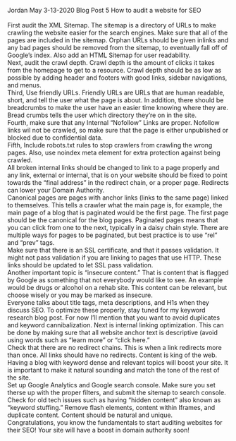 Jordan May
3-13-2020
Blog Post 5
How to audit a website for SEO<br><br>
First audit the XML Sitemap. The sitemap is a directory of URLs to make crawling the website easier for the search engines. Make sure that all of the pages are included in the sitemap. Orphan URLs should be given inlinks and any bad pages should be removed from the sitemap, to eventually fall off of Google’s index. Also add an HTML Sitemap for user readability.<br>
Next, audit the crawl depth. Crawl depth is the amount of clicks it takes from the homepage to get to a resource. Crawl depth should be as low as possible by adding header and footers with good links, sidebar navigations, and menus. <br>
Third, Use friendly URLs. Friendly URLs are URLs that are human readable, short, and tell the user what the page is about. In addition, there should be breadcrumbs to make the user have an easier time knowing where they are. Bread crumbs tells the user which directory they’re on in the site.<br>
Fourth, make sure that any Internal “Nofollow” Links are proper. Nofollow links wil not be crawled, so make sure that the page is either unpublished or blocked due to confidential data.<br>
Fifth, Include robots.txt rules to stop crawlers from crawling the wrong pages. Also, use noindex meta element for extra protection against being crawled.<br>
All broken internal links should be changed to link to a page properly and any link, external or internal, that is on your website should be fixed to point towards the “final address” in the redirect chain, or a proper page. Redirects can lower your Domain Authority.<br>
Canonical pages are pages with anchor links (links to the same page) linked to themselves. This tells a crawler what the main page is, for example, the main page of a blog that is paginated would be the first page. The first page should be the canonical for the blog pages. Paginated pages means that you can click from one to the next, typically in a daisy chain style. There are multiple ways for pages to be paginated, but best practice is to use “rel” and “prev” tags.<br>
Make sure that there is an SSL certificate, and that it passes validation. It might not pass validation if you are linking to pages that use HTTP. These links should be updated to let SSL pass validation.<br>
Another important topic is “insecure content.” That is content that is flagged by Google as something that not everybody would like to see. An example would be drugs or alcohol on a rehab site. This content can be relevant, but choose wisely or you may be marked as insecure.<br>
Everyone talks about title tags, meta descriptions, and H1s when they discuss SEO. To optimize these properly, stay tuned for my keyword research blog post. For now I’ll mention that you want to avoid duplicates and keyword cannibalization. 
Next is internal linking optimization. This can be done by making sure that all website anchor text is descriptive (avoid using words such as “learn more” or “click here.”<br>
Check that there are no redirect chains. This is when a link redirects more than once. All links should have no redirects. 
Content is king of the web. Having a blog with keyword dense and relevant topics will boost your site. It is important to make it natural sounding and match the tone of the rest of the site. <br>
Set up Google Analytics and Google search console. Make sure you set therse up with the proper filters, and submit the sitemap to search console. <br>
Check for old tech issues such as having “hidden content” also known as “keyword stuffing.” Remove flash elements, content within Iframes, and duplicate content. Content should be natural and unique.<br>
Congratulations, you know the fundamentals to start auditing websites for their SEO! Your site will have a boost in domain authority soon!
